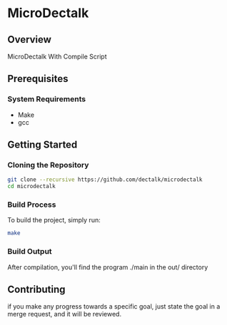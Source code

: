 # MicroDectalk

## Overview
MicroDectalk With Compile Script

## Prerequisites

### System Requirements
- Make
- gcc

## Getting Started

### Cloning the Repository
```bash
git clone --recursive https://github.com/dectalk/microdectalk
cd microdectalk
```

### Build Process
To build the project, simply run:
```bash
make
```

### Build Output
After compilation, you'll find the program ./main in the out/ directory

## Contributing
if you make any progress towards a specific goal,
just state the goal in a merge request, and it will be reviewed.
